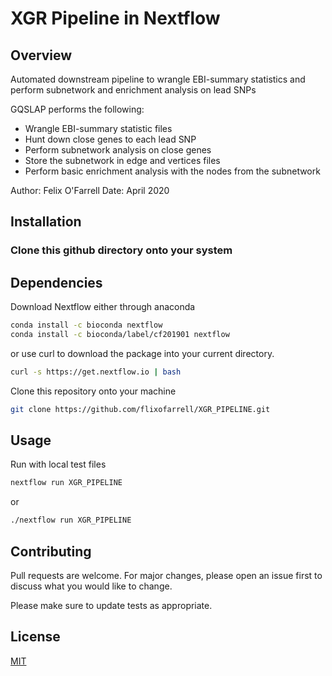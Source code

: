 # XGR Pipeline in Nextflow

## Overview
Automated downstream pipeline to wrangle EBI-summary statistics and perform subnetwork and enrichment analysis on lead SNPs

GQSLAP performs the following:
   * Wrangle EBI-summary statistic files 
   * Hunt down close genes to each lead SNP
   * Perform subnetwork analysis on close genes 
   * Store the subnetwork in edge and vertices files
   * Perform basic enrichment analysis with the nodes from the subnetwork

Author: Felix O'Farrell
Date: April 2020


## Installation

### Clone this github directory onto your system

## Dependencies 

Download Nextflow either through anaconda

```bash
conda install -c bioconda nextflow
conda install -c bioconda/label/cf201901 nextflow
```

or use curl to download the package into your current directory.

```bash
curl -s https://get.nextflow.io | bash
```

Clone this repository onto your machine

```bash
git clone https://github.com/flixofarrell/XGR_PIPELINE.git
```

## Usage
Run with local test files 

```bash
nextflow run XGR_PIPELINE
```
or 

```bash
./nextflow run XGR_PIPELINE
```

## Contributing
Pull requests are welcome. For major changes, please open an issue first to discuss what you would like to change.

Please make sure to update tests as appropriate.

## License
[MIT](https://choosealicense.com/licenses/mit/)